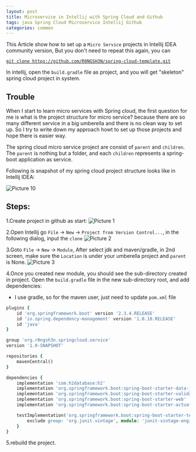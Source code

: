 ```yaml
---
layout: post
title: Microservice in Intellij with Spring Cloud and Github 
tags: java Spring Cloud Microservice Intellij Github
categories: common
---
```


This Article show how to set up a `Micro Service` projects in Intellij IDEA community version, But you don't need to repeat this again, you can 


[```git clone https://github.com/R0NGSH3N/spring-cloud-template.git```](https://github.com/R0NGSH3N/spring-cloud-template)

In intellij, open the `build.gradle` file as project, and you will get "skeleton" spring cloud project in system.

## Trouble
When I start to learn micro services with Spring cloud, the first question for me is what is the project structure for micro service? because there are so many different service in a big umberella and there is no clean way to set up. So I try to write down my approach howt to set up those projects and hope there is easier way.

The spring cloud micro service project are consist of `parent` and `children`. The `parent` is nothing but a folder, and each `children` represents a spring-boot application as service.

Following is snapshot of my spring cloud project structure looks like in Intellij IDEA:

![Picture 10](https://r0ngsh3n.github.io/static/img/0923/intellij-tips-10.PNG)

## Steps:

1.Create project in github as start:
![Picture 1](https://r0ngsh3n.github.io/static/img/0912/pic1.PNG)

2.Open Intellij go `File` -> `New` -> `Project from Version Control...`, in the following dialog, input the `clone` 
![Picture 2](https://r0ngsh3n.github.io/static/img/0912/pic2.PNG)

3.Goto `File` -> `New` -> `Module`, After select jdk and maven/gradle, in 2nd screen, make sure the `Location` is under your umberella project and `parent` is None.
![Picture 3](https://r0ngsh3n.github.io/static/img/0912/pic3.PNG)

4.Once you created new module, you should see the sub-directory created in project. Open the `build.gradle` file in the new sub-directory root, and add dependencies:

* I use gradle, so for the maven user, just need to update `pom.xml` file

~~~ruby
plugins {
    id 'org.springframework.boot' version '2.3.4.RELEASE'
    id 'io.spring.dependency-management' version '1.0.10.RELEASE'
    id 'java'
}

group 'org.r0ngsh3n.springcloud.service'
version '1.0-SNAPSHOT'

repositories {
    mavenCentral()
}

dependencies {
    implementation 'com.h2database:h2'
    implementation 'org.springframework.boot:spring-boot-starter-data-jpa'
    implementation 'org.springframework.boot:spring-boot-starter-validation'
    implementation 'org.springframework.boot:spring-boot-starter-web'
    implementation 'org.springframework.boot:spring-boot-starter-actuator'

    testImplementation('org.springframework.boot:spring-boot-starter-test') {
        exclude group: 'org.junit.vintage', module: 'junit-vintage-engine'
    }
}
~~~

5.rebuild the project. 



